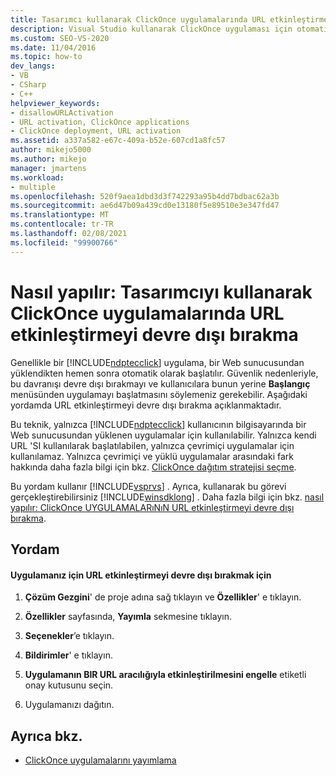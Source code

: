 ```yaml
---
title: Tasarımcı kullanarak ClickOnce uygulamalarında URL etkinleştirmeyi devre dışı bırakma
description: Visual Studio kullanarak ClickOnce uygulaması için otomatik başlatmayı devre dışı bırakmayı, kullanıcıların uygulamayı Başlat menüsünden başlatması gerekir.
ms.custom: SEO-VS-2020
ms.date: 11/04/2016
ms.topic: how-to
dev_langs:
- VB
- CSharp
- C++
helpviewer_keywords:
- disallowURLActivation
- URL activation, ClickOnce applications
- ClickOnce deployment, URL activation
ms.assetid: a337a582-e67c-409a-b52e-607cd1a8fc57
author: mikejo5000
ms.author: mikejo
manager: jmartens
ms.workload:
- multiple
ms.openlocfilehash: 520f9aea1dbd3d3f742293a95b4dd7bdbac62a3b
ms.sourcegitcommit: ae6d47b09a439cd0e13180f5e89510e3e347fd47
ms.translationtype: MT
ms.contentlocale: tr-TR
ms.lasthandoff: 02/08/2021
ms.locfileid: "99900766"
---
```

# <a name="how-to-disable-url-activation-of-clickonce-applications-by-using-the-designer"></a>Nasıl yapılır: Tasarımcıyı kullanarak ClickOnce uygulamalarında URL etkinleştirmeyi devre dışı bırakma
Genellikle bir [!INCLUDE[ndptecclick](../deployment/includes/ndptecclick_md.md)] uygulama, bir Web sunucusundan yüklendikten hemen sonra otomatik olarak başlatılır. Güvenlik nedenleriyle, bu davranışı devre dışı bırakmayı ve kullanıcılara bunun yerine **Başlangıç** menüsünden uygulamayı başlatmasını söylemeniz gerekebilir. Aşağıdaki yordamda URL etkinleştirmeyi devre dışı bırakma açıklanmaktadır.

 Bu teknik, yalnızca [!INCLUDE[ndptecclick](../deployment/includes/ndptecclick_md.md)] kullanıcının bilgisayarında bir Web sunucusundan yüklenen uygulamalar için kullanılabilir. Yalnızca kendi URL 'SI kullanılarak başlatılabilen, yalnızca çevrimiçi uygulamalar için kullanılamaz. Yalnızca çevrimiçi ve yüklü uygulamalar arasındaki fark hakkında daha fazla bilgi için bkz. [ClickOnce dağıtım stratejisi seçme](../deployment/choosing-a-clickonce-deployment-strategy.md).

 Bu yordam kullanır [!INCLUDE[vsprvs](../code-quality/includes/vsprvs_md.md)] . Ayrıca, kullanarak bu görevi gerçekleştirebilirsiniz [!INCLUDE[winsdklong](../deployment/includes/winsdklong_md.md)] . Daha fazla bilgi için bkz. [nasıl yapılır: ClickOnce UYGULAMALARıNıN URL etkinleştirmeyi devre dışı bırakma](../deployment/how-to-disable-url-activation-of-clickonce-applications.md).

## <a name="procedure"></a>Yordam

#### <a name="to-disable-url-activation-for-your-application"></a>Uygulamanız için URL etkinleştirmeyi devre dışı bırakmak için

1. **Çözüm Gezgini**' de proje adına sağ tıklayın ve **Özellikler**' e tıklayın.

2. **Özellikler** sayfasında, **Yayımla** sekmesine tıklayın.

3. **Seçenekler**’e tıklayın.

4. **Bildirimler**' e tıklayın.

5. **Uygulamanın BIR URL aracılığıyla etkinleştirilmesini engelle** etiketli onay kutusunu seçin.

6. Uygulamanızı dağıtın.

## <a name="see-also"></a>Ayrıca bkz.
- [ClickOnce uygulamalarını yayımlama](../deployment/publishing-clickonce-applications.md)